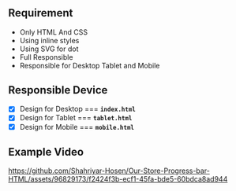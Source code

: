 #

## Requirement

- Only HTML And CSS
- Using inline styles
- Using SVG for dot
- Full Responsible
- Responsible for Desktop Tablet and Mobile

## Responsible Device

- [x] Design for Desktop === **`index.html`**
- [x] Design for Tablet === **`tablet.html`**
- [x] Design for Mobile === **`mobile.html`**

## Example Video

https://github.com/Shahriyar-Hosen/Our-Store-Progress-bar-HTML/assets/96829173/f2424f3b-ecf1-45fa-bde5-60bdca8ad944
